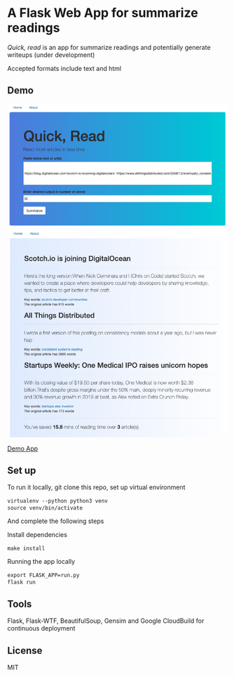 # A Flask Web App for summarize readings

_Quick, read_ is an app for summarize readings and potentially generate writeups (under development)

Accepted formats include text and html

## Demo

<img src="app/static/flaskapp_screenshot1.png" alt='screenshot1'>
<img src="app/static/flaskapp_screenshot2.png" alt='screenshot2'>

[Demo App](https://flask-266401.appspot.com/)

## Set up

To run it locally, git clone this repo, set up virtual environment

```
virtualenv --python python3 venv
source venv/bin/activate
```

And complete the following steps

Install dependencies

```
make install
```

Running the app locally

```
export FLASK_APP=run.py
flask run
```

## Tools

Flask, Flask-WTF, BeautifulSoup, Gensim and Google CloudBuild for continuous deployment

## License

MIT
